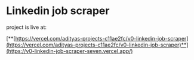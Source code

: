 # Linkedin job scraper

project is live at:

[**[https://vercel.com/adityas-projects-c11ae2fc/v0-linkedin-job-scraper](https://vercel.com/adityas-projects-c11ae2fc/v0-linkedin-job-scraper)**](https://v0-linkedin-job-scraper-seven.vercel.app/)

